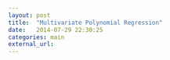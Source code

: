 ```yaml
---
layout: post
title:  "Multivariate Polynomial Regression"
date:   2014-07-29 22:30:25
categories: main
external_url:
---
```


